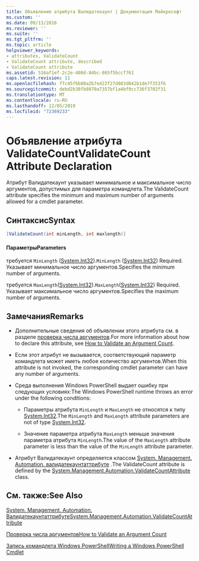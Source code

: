 ```yaml
---
title: Объявление атрибута Валидатекаунт | Документация Майкрософт
ms.custom: ''
ms.date: 09/13/2016
ms.reviewer: ''
ms.suite: ''
ms.tgt_pltfrm: ''
ms.topic: article
helpviewer_keywords:
- attributes, ValidateCount
- ValidateCount attribute, described
- ValidateCount attribute
ms.assetid: 516af1ef-2c2e-408d-84bc-865f5bccf761
caps.latest.revision: 11
ms.openlocfilehash: ffc45f6b80a2b7ed22f27d083d042b1de7f353f6
ms.sourcegitcommit: debd2b38fb8070a7357bf1a4bf9cc736f3702f31
ms.translationtype: MT
ms.contentlocale: ru-RU
ms.lasthandoff: 12/05/2019
ms.locfileid: "72369233"
---
```

# <a name="validatecount-attribute-declaration"></a><span data-ttu-id="73ce0-102">Объявление атрибута ValidateCount</span><span class="sxs-lookup"><span data-stu-id="73ce0-102">ValidateCount Attribute Declaration</span></span>

<span data-ttu-id="73ce0-103">Атрибут Валидатекаунт указывает минимальное и максимальное число аргументов, допустимых для параметра командлета.</span><span class="sxs-lookup"><span data-stu-id="73ce0-103">The ValidateCount attribute specifies the minimum and maximum number of arguments allowed for a cmdlet parameter.</span></span>

## <a name="syntax"></a><span data-ttu-id="73ce0-104">Синтаксис</span><span class="sxs-lookup"><span data-stu-id="73ce0-104">Syntax</span></span>

```csharp
[ValidateCount(int minLength, int maxlength)]
```

#### <a name="parameters"></a><span data-ttu-id="73ce0-105">Параметры</span><span class="sxs-lookup"><span data-stu-id="73ce0-105">Parameters</span></span>

<span data-ttu-id="73ce0-106">требуется `MinLength` ([System.Int32][]).</span><span class="sxs-lookup"><span data-stu-id="73ce0-106">`MinLength` ([System.Int32][]) Required.</span></span> <span data-ttu-id="73ce0-107">Указывает минимальное число аргументов.</span><span class="sxs-lookup"><span data-stu-id="73ce0-107">Specifies the minimum number of arguments.</span></span>

<span data-ttu-id="73ce0-108">требуется `MaxLength`([System.Int32][]).</span><span class="sxs-lookup"><span data-stu-id="73ce0-108">`MaxLength`([System.Int32][]) Required.</span></span> <span data-ttu-id="73ce0-109">Указывает максимальное число аргументов.</span><span class="sxs-lookup"><span data-stu-id="73ce0-109">Specifies the maximum number of arguments.</span></span>

## <a name="remarks"></a><span data-ttu-id="73ce0-110">Замечания</span><span class="sxs-lookup"><span data-stu-id="73ce0-110">Remarks</span></span>

- <span data-ttu-id="73ce0-111">Дополнительные сведения об объявлении этого атрибута см. в разделе [проверка числа аргументов][].</span><span class="sxs-lookup"><span data-stu-id="73ce0-111">For more information about how to declare this attribute, see [How to Validate an Argument Count][].</span></span>

- <span data-ttu-id="73ce0-112">Если этот атрибут не вызывается, соответствующий параметр командлета может иметь любое количество аргументов.</span><span class="sxs-lookup"><span data-stu-id="73ce0-112">When this attribute is not invoked, the corresponding cmdlet parameter can have any number of arguments.</span></span>

- <span data-ttu-id="73ce0-113">Среда выполнения Windows PowerShell выдает ошибку при следующих условиях:</span><span class="sxs-lookup"><span data-stu-id="73ce0-113">The Windows PowerShell runtime throws an error under the following conditions:</span></span>

    - <span data-ttu-id="73ce0-114">Параметры атрибута `MinLength` и `MaxLength` не относятся к типу [System.Int32][].</span><span class="sxs-lookup"><span data-stu-id="73ce0-114">The `MinLength` and `MaxLength` attribute parameters are not of type [System.Int32][].</span></span>

    - <span data-ttu-id="73ce0-115">Значение параметра атрибута `MaxLength` меньше значения параметра атрибута `MinLength`.</span><span class="sxs-lookup"><span data-stu-id="73ce0-115">The value of the `MaxLength` attribute parameter is less than the value of the `MinLength` attribute parameter.</span></span>

- <span data-ttu-id="73ce0-116">Атрибут Валидатекаунт определяется классом [System. Management. Automation. валидатекаунтаттрибуте][] .</span><span class="sxs-lookup"><span data-stu-id="73ce0-116">The ValidateCount attribute is defined by the [System.Management.Automation.ValidateCountAttribute][] class.</span></span>

## <a name="see-also"></a><span data-ttu-id="73ce0-117">См. также:</span><span class="sxs-lookup"><span data-stu-id="73ce0-117">See Also</span></span>

<span data-ttu-id="73ce0-118">[System. Management. Automation. Валидатекаунтаттрибуте][]</span><span class="sxs-lookup"><span data-stu-id="73ce0-118">[System.Management.Automation.ValidateCountAttribute][]</span></span>

<span data-ttu-id="73ce0-119">[Проверка числа аргументов][]</span><span class="sxs-lookup"><span data-stu-id="73ce0-119">[How to Validate an Argument Count][]</span></span>

<span data-ttu-id="73ce0-120">[Запись командлета Windows PowerShell][]</span><span class="sxs-lookup"><span data-stu-id="73ce0-120">[Writing a Windows PowerShell Cmdlet][]</span></span>

[Проверка числа аргументов]: how-to-validate-an-argument-count.md
[How to Validate an Argument Count]: how-to-validate-an-argument-count.md
[Запись командлета Windows PowerShell]: writing-a-windows-powershell-cmdlet.md
[Writing a Windows PowerShell Cmdlet]: writing-a-windows-powershell-cmdlet.md

[System.Int32]: /dotnet/api/System.Int32
[System. Management. Automation. Валидатекаунтаттрибуте]: /dotnet/api/System.Management.Automation.ValidateCountAttribute
[System.Management.Automation.ValidateCountAttribute]: /dotnet/api/System.Management.Automation.ValidateCountAttribute
